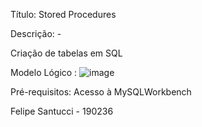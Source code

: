 
Título: Stored Procedures

Descrição: -

Criação de tabelas em SQL

Modelo Lógico : ![image](https://github.com/FeSantuccii/AC2/assets/166468895/32b47114-2acd-40ea-88eb-81d730aa06f1)

Pré-requisitos: Acesso à MySQLWorkbench

Felipe Santucci - 190236
